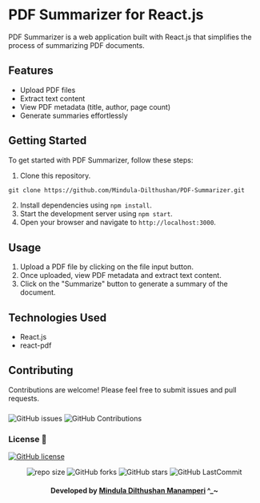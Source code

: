 # PDF Summarizer for React.js

PDF Summarizer is a web application built with React.js that simplifies the process of summarizing PDF documents.

## Features

- Upload PDF files
- Extract text content
- View PDF metadata (title, author, page count)
- Generate summaries effortlessly

## Getting Started

To get started with PDF Summarizer, follow these steps:

1. Clone this repository.
```md
git clone https://github.com/Mindula-Dilthushan/PDF-Summarizer.git
```
2. Install dependencies using `npm install`.
3. Start the development server using `npm start`.
4. Open your browser and navigate to `http://localhost:3000`.

## Usage

1. Upload a PDF file by clicking on the file input button.
2. Once uploaded, view PDF metadata and extract text content.
3. Click on the "Summarize" button to generate a summary of the document.

## Technologies Used

- React.js
- react-pdf

## Contributing

Contributions are welcome! Please feel free to submit issues and pull requests.

###

![GitHub issues](https://img.shields.io/github/issues/Mindula-Dilthushan/PDF-Summarizer?&labelColor=black&color=eb3b5a&label=Issues&logo=issues&logoColor=black&style=for-the-badge)
![GitHub Contributions](https://img.shields.io/github/contributors/Mindula-Dilthushan/PDF-Summarizer?&labelColor=black&color=8854d0&style=for-the-badge)

### License 📝
[![GitHub license](https://img.shields.io/github/license/Mindula-Dilthushan/PDF-Summarizer?&labelColor=black&color=3867d6&style=for-the-badge)](https://github.com/Mindula-Dilthushan/PDF-Summarizer/blob/master/LICENSE)


<div align="center">

![repo size](https://img.shields.io/github/repo-size/Mindula-Dilthushan/PDF-Summarizer?label=Repo%20Size&style=for-the-badge&labelColor=black&color=20bf6b)
![GitHub forks](https://img.shields.io/github/forks/Mindula-Dilthushan/PDF-Summarizer?&labelColor=black&color=0fb9b1&style=for-the-badge)
![GitHub stars](https://img.shields.io/github/stars/Mindula-Dilthushan/PDF-Summarizer?&labelColor=black&color=f7b731&style=for-the-badge)
![GitHub LastCommit](https://img.shields.io/github/last-commit/Mindula-Dilthushan/PDF-Summarizer?logo=github&labelColor=black&color=d1d8e0&style=for-the-badge)

</div>

<div align="center"> 

#### Developed by [Mindula Dilthushan Manamperi](http://minduladilthushan.netlify.app/) ^_~
</div>